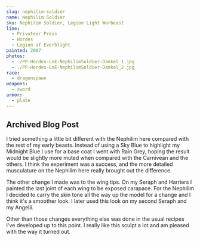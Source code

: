 ```yaml
---
slug: nephilim-soldier
name: Nephilim Soldier
sku: Nephilim Soldier, Legion Light Warbeast
line:
  - Privateer Press
  - Hordes
  - Legion of Everblight
painted: 2007
photos:
  - ./PP-Hordes-LoE-NephilimSoldier-Dankel_1.jpg
  - ./PP-Hordes-LoE-NephilimSoldier-Dankel_2.jpg
race:
  - dragonspawn
weapons:
  - sword
armor:
  - plate
---
```


## Archived Blog Post

I tried something a little bit different with the Nephilim here compared with the rest of my early beasts. Instead of using a Sky Blue to highlight my Midnight Blue I use for a base coat I went with Rain Grey, hoping the result would be slightly more muted when compared with the Carnivean and the others. I think the experiment was a success, and the more detailed musculature on the Nephilim here really brought out the difference.

The other change I made was to the wing tips. On my Seraph and Harriers I painted the last joint of each wing to be exposed carapace. For the Nephilim I decided to carry the skin tone all the way up the model for a change and I think it's a smoother look. I later used this look on my second Seraph and my Angelii.

Other than those changes everything else was done in the usual recipes I've developed up to this point. I really like this sculpt a lot and am pleased with the way it turned out.
